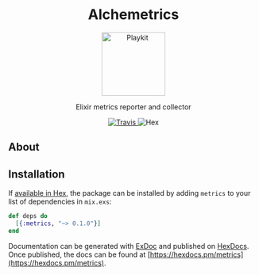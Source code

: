 <h1 align="center">Alchemetrics</h1>

<p align="center">
  <img alt="Playkit" src="https://github.com/globocom/alchemetrics/blob/master/assets/alchemetrics.png?raw=true" width="128">
</p>

<p align="center">
  Elixir metrics reporter and collector
</p>

<p align="center">
  <a href="https://travis-ci.org/globocom/alchemetrics">
    <img
      alt="Travis" src="https://travis-ci.org/globocom/alchemetrics.svg">
  </a>
  <img
    alt="Hex"
    src="https://img.shields.io/hexpm/dt/alchemetrics.svg">
</p>

## About

## Installation

If [available in Hex](https://hex.pm/docs/publish), the package can be installed
by adding `metrics` to your list of dependencies in `mix.exs`:

```elixir
def deps do
  [{:metrics, "~> 0.1.0"}]
end
```

Documentation can be generated with [ExDoc](https://github.com/elixir-lang/ex_doc)
and published on [HexDocs](https://hexdocs.pm). Once published, the docs can
be found at [https://hexdocs.pm/metrics](https://hexdocs.pm/metrics).

